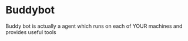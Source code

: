 # Buddybot

Buddy bot is actually a agent which runs on each of YOUR machines and provides useful tools



